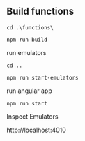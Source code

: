## Build functions

```
cd .\functions\
```

```
npm run build
```

run emulators

```
cd ..
```

```
npm run start-emulators
```

run angular app

```
npm run start
```

Inspect Emulators

http://localhost:4010 
